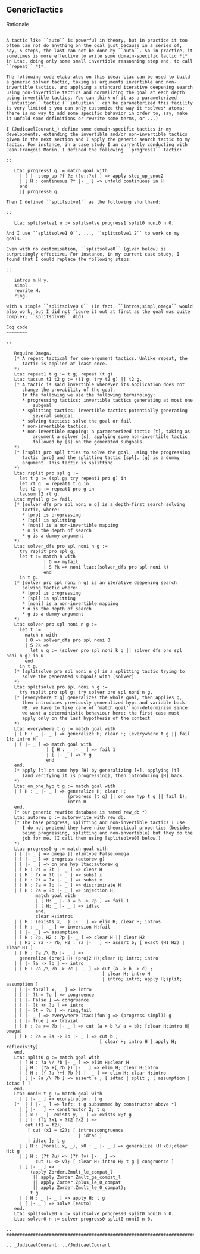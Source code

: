 GenericTactics
--------------

Rationale
~~~~~~~~~

A tactic like ``auto`` is powerful in theory, but in practice it too often can not do anything on the goal just because in a series of, say, 5 steps, the last can not be done by ``auto``. So in practice, it sometimes is more effective to write some domain-specific tactic *t* in Ltac, doing only some small invertible reasonning step and, to call ``repeat`` *t*.

The following code elaborates on this idea: Ltac can be used to build a generic solver tactic, taking as arguments invertible and non-invertible tactics, and applying a standard iterative deepening search using non-invertible tactics and normalizing the goal at each depth using invertible tactics. You can think of it as a parameterized ``intuition`` tactic (``intuition`` can be parameterized this facility is very limited : you can only customize the way it *solves* atoms; there is no way to add some specific behavior in order to, say, make it unfold some definitions or rewrite some terms, or ...)

I (JudicaelCourant_) define some domain-specific tactics in my developments, extending the invertible and/or non-invertible tactics given in the next section and I apply the generic search tactic to my tactic. For instance, in a case study I am currently conducting with Jean-François Monin, I defined the following ``progress1`` tactic:

::

   Ltac progress1 g := match goal with
     | [ |- step_up ?f ?z (?u::?x) ] => apply step_up_snoc2
     | [ H : continuous ?f |- _ ] => unfold continuous in H
     end
     || progress0 g.

Then I defined ``splitsolve1`` as the following shorthand:

::

   Ltac splitsolve1 n := splitsolve progress1 split0 noni0 n 0.

And I use ``splitsolve1 0``, ..., ``splitsolve1 2`` to work on my goals.

Even with no customisation, ``splitsolve0`` (given below) is surprisingly effective. For instance, in my current case study, I found that I could replace the following steps:

::

   intros m H y.
   simpl.
   rewrite H.
   ring.

with a single ``splitsolve0 0`` (in fact, ``intros;simpl;omega`` would also work, but I did not figure it out at first as the goal was quite complex; ``splitsolve0`` did).

Coq code
~~~~~~~~

::

   Require Omega.
   (* A repeat tactical for one-argument tactics. Unlike repeat, the
      tactic is applied at least once.
   *)
   Ltac repeat1 t g := t g; repeat (t g).
   Ltac tacsum t1 t2 g := (t1 g; try t2 g) || t2 g.
   (* A tactic is said invertible whenever its application does not
      change the provability of the goal.
      In the following we use the following terminology:
      * progressing tactics: invertible tactics generating at most one
          subgoal 
      * splitting tactics: invertible tactics potentially generating
          several subgoal
      * solving tactics: solve the goal or fail
      * non-invertible tactics.
      * non-invertible mapping: a parameterized tactic [t], taking as
          argument a solver [s], applying some non-invertible tactic
          followed by [s] on the generated subgoals.
   *)
   (* [rsplit pro spl] tries to solve the goal, using the progressing
      tactic [pro] and the splitting tactic [spl]. [g] is a dummy
      argument. This tactic is splitting.
   *)
   Ltac rsplit pro spl g :=
     let t g := (spl g; try repeat1 pro g) in
     let rt g := repeat1 t g in
     let t2 g := repeat1 pro g in
     tacsum t2 rt g.
   Ltac myfail g := fail.
   (* [solver_dfs pro spl noni n g] is a depth-first search solving
      tactic, where:
      * [pro] is progressing
      * [spl] is splitting
      * [noni] is a non-invertible mapping
      * n is the depth of search
      * g is a dummy argument
   *)
   Ltac solver_dfs pro spl noni n g :=
     try rsplit pro spl g;
     let t := match n with
              | O => myfail
              | S ?k => noni ltac:(solver_dfs pro spl noni k)
              end
     in t g.
   (* [solver pro spl noni n g] is an iterative deepening search
      solving tactic where:
      * [pro] is progressing
      * [spl] is splitting
      * [noni] is a non-invertible mapping
      * n is the depth of search
      * g is a dummy argument
   *)
   Ltac solver pro spl noni n g :=
     let t :=
       match n with
       | O => solver_dfs pro spl noni 0
       | S ?k =>
         let u g := (solver pro spl noni k g || solver_dfs pro spl noni n g) in u
       end
     in t g.
   (* [splitsolve pro spl noni n g] is a splitting tactic trying to
      solve the generated subgoals with [solver]
   *)
   Ltac splitsolve pro spl noni n g :=
     try rsplit pro spl g; try solver pro spl noni n g.
   (* [everywhere t g] generalizes the whole goal, then applies g,
      then introduces previously generalized hyps and variable back.
      NB: we have to take care of 'match goal' non-determinism since
      we want a deterministic behaviour here: the first case must
      apply only on the last hypothesis of the context
   *)
   Ltac everywhere t g := match goal with
   | [ H : _ |- _ ] => generalize H; clear H; (everywhere t g || fail 1); intro H
   | [ |- _ ] => match goal with
               | [ H : _ |- _ ] => fail 1
               | [ |- _ ] => t g
               end
   end.
   (* apply [t] on some hyp [H] by generalizing [H], applying [t]
      (and verifying it is progressing), then introducing [H] back.
   *)
   Ltac on_one_hyp t g := match goal with
   | [ H : _ |- _ ] => generalize H; clear H;
                       (progress (t g) || on_one_hyp t g || fail 1);
                       intro H
   end.
   (* our generic rewrite database is named rew_db *)
   Ltac autorew g := autorewrite with rew_db.
   (* The base progress, splitting and non-invertible tactics I use.
      I do not pretend they have nice theoretical properties (besides
      being progressing, splitting and non-invertible) but they do the
      job for me. (I call them using [splitsolve0] below.)
   *)
   Ltac progress0 g := match goal with
   | [ |- _ ] => omega || elimtype False;omega
   | [ |- _ ] => progress (autorew g)
   | [ |- _ ] => on_one_hyp ltac:autorew g
   | [ H : ?t = ?t |- _ ] => clear H
   | [ H : ?x = ?t |- _ ] => subst x
   | [ H : ?t = ?x |- _ ] => subst x
   | [ H : ?a = ?b |- _ ] => discriminate H
   | [ H : ?a = ?b |- _ ] => injection H;
           match goal with
           | [ H: _ |- a = b -> ?p ] => fail 1
           | [ H: _ |- _ ] => idtac
           end;
           clear H;intros
   | [ H : (exists x, _) |- _ ] => elim H; clear H; intros
   | [ H : _ |- _ ] => inversion H;fail
   | [ |- _ ] => assumption
   | [ H : ?p, H2 : ?p |- _ ] => clear H || clear H2
   | [ H1 : ?a -> ?b, H2 : ?a |- _ ] => assert b; [ exact (H1 H2) | clear H1 ]
   | [ H : ?a /\ ?b |- _ ] =>
     generalize (proj1 H) (proj2 H);clear H; intro; intro
   | [ |- ?a -> ?b ] => intro
   | [ H : ?a /\ ?b -> ?c |- _ ] => cut (a -> b -> c) ;
                                    [ clear H; intro H
                                    | intro; intro; apply H;split; assumption ]
   | [ |- forall x, _ ] => intro
   | [ |- ?t = ?u ] => congruence
   | [ |- False ] => congruence
   | [ |- ?t <> ?u ] => intro
   | [ |- ?t = ?u ] => ring;fail
   | [ |- _ ] => everywhere ltac:(fun g => (progress simpl)) g
   | [ |- True ] => trivial
   | [ H : ?a >= ?b |- _ ] => cut (a > b \/ a = b); [clear H;intro H| omega]
   | [ H : ?a = ?a -> ?b |- _ ] => cut b ;
                                   [ clear H; intro H | apply H; reflexivity]
   end.
   Ltac split0 g := match goal with
     | [ H : ?a \/ ?b |- _ ] => elim H;clear H
     | [ H : (?a +{ ?b }) |- _ ] => elim H; clear H;intro
     | [ H : ({ ?a }+{ ?b }) |- _ ] => elim H; clear H;intro
     | [ |- ?a /\ ?b ] => assert a ; [ idtac | split ; [ assumption | idtac ] ]
   end.
   Ltac noni0 t g := match goal with
     | [ |- _ ] => econstructor; t g
   (*  | [ |- _ ] => left; t g subsummed by constructor above *)
     | [ |- _ ] => constructor 2; t g
     | [ x : _ |- exists y, _ ] => exists x;t g
     | [ |- ?f1 ?x1 = ?f2 ?x2 ] =>
       cut (f1 = f2);
        [ cut (x1 = x2); [ intros;congruence
                           | idtac ]
        | idtac ]; t g
     | [ H : (forall x, _), x0 : _ |- _ ] => generalize (H x0);clear H;t g
     | [ H : (?f ?u) <> (?f ?v) |- _ ] =>
           cut (u <> v); [ clear H; intro H; t g | congruence ]
     | [ |- _ ] =>
         (apply Zorder.Zmult_le_compat_l
          || apply Zorder.Zmult_ge_compat_l
          || apply Zorder.Zplus_le_0_compat
          || apply Zorder.Zmult_le_0_compat);
         t g
     | [ H : _ |- _ ] => apply H; t g
     | [ |- _ ] => solve [eauto]
   end.
   Ltac splitsolve0 n := splitsolve progress0 split0 noni0 n 0.
   Ltac solver0 n := solver progress0 split0 noni0 n 0.

.. ############################################################################

.. _JudicaelCourant: ../JudicaelCourant

